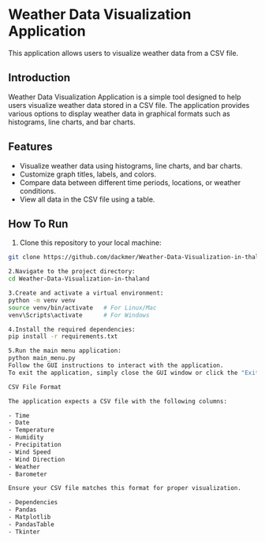 # Weather Data Visualization Application

This application allows users to visualize weather data from a CSV file.

## Introduction

Weather Data Visualization Application is a simple tool designed to help users visualize weather data stored in a CSV file. The application provides various options to display weather data in graphical formats such as histograms, line charts, and bar charts.

## Features

- Visualize weather data using histograms, line charts, and bar charts.
- Customize graph titles, labels, and colors.
- Compare data between different time periods, locations, or weather conditions.
- View all data in the CSV file using a table.

## How To Run

1. Clone this repository to your local machine:

```bash
git clone https://github.com/dackmer/Weather-Data-Visualization-in-thaland.git

2.Navigate to the project directory:
cd Weather-Data-Visualization-in-thaland

3.Create and activate a virtual environment:
python -m venv venv
source venv/bin/activate   # For Linux/Mac
venv\Scripts\activate      # For Windows

4.Install the required dependencies:
pip install -r requirements.txt

5.Run the main menu application:
python main_menu.py
Follow the GUI instructions to interact with the application.
To exit the application, simply close the GUI window or click the "Exit" button.

CSV File Format

The application expects a CSV file with the following columns:

- Time
- Date
- Temperature
- Humidity
- Precipitation
- Wind Speed
- Wind Direction
- Weather
- Barometer

Ensure your CSV file matches this format for proper visualization.

- Dependencies
- Pandas
- Matplotlib
- PandasTable
- Tkinter
